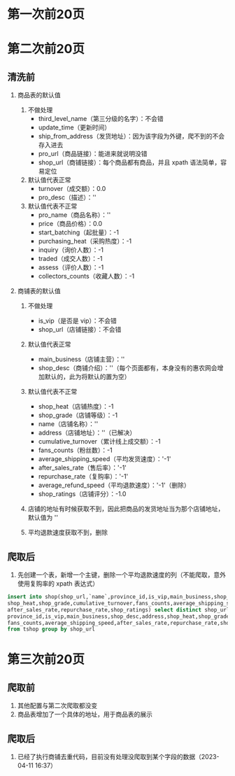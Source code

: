 # 第一次前20页



# 第二次前20页

## 清洗前

1. 商品表的默认值

   1. 不做处理
      + third_level_name（第三分级的名字）：不会错
      + update_time（更新时间）
      + ship_from_address（发货地址）：因为该字段为外键，爬不到的不会存入进去
      + pro_url（商品链接）：能进来就说明没错
      + shop_url（商铺链接）：每个商品都有商品，并且 xpath 语法简单，容易定位
   2. 默认值代表正常
      + turnover（成交额）：0.0
      + pro_desc（描述）：''
   3. 默认值代表不正常
      + pro_name（商品名称）：''		
      + price（商品价格）：0.0
      + start_batching（起批量）：-1
      + purchasing_heat（采购热度）：-1
      + inquiry（询价人数）：-1
      + traded（成交人数）：-1
      + assess（评价人数）：-1
      + collectors_counts（收藏人数）：-1

2. 商铺表的默认值
   1. 不做处理
      + is_vip（是否是 vip）：不会错
      + shop_url（店铺链接）：不会错

   2. 默认值代表正常
      + main_business（店铺主营）：''
      + shop_desc（商铺介绍）：''（每个页面都有，本身没有的惠农网会增加默认的，此为将默认的置为空）
   3. 默认值代表不正常
      + shop_heat（店铺热度）：-1
      + shop_grade（店铺等级）：-1
      + name（店铺名称）：''
      + address（店铺地址）：''（已解决）
      + cumulative_turnover（累计线上成交额）：-1
      + fans_counts（粉丝数）：-1
      + average_shipping_speed（平均发货速度）：'-1'
      + after_sales_rate（售后率）：'-1'
      + repurchase_rate（复购率）：'-1'
      + average_refund_speed（平均退款速度）：'-1'（删除）
      + shop_ratings（店铺评分）：-1.0
   4. 店铺的地址有时候获取不到，因此把商品的发货地址当为那个店铺地址，默认值为 ''
   5. 平均退款速度获取不到，删除

## 爬取后

1. 先创建一个表，新增一个主键，删除一个平均退款速度的列（不能爬取，意外使用复购率的 xpath 表达式）

```sql
insert into shop(shop_url,`name`,province_id,is_vip,main_business,shop_desc,address,
shop_heat,shop_grade,cumulative_turnover,fans_counts,average_shipping_speed,
after_sales_rate,repurchase_rate,shop_ratings) select distinct shop_url,`name`,
province_id,is_vip,main_business,shop_desc,address,shop_heat,shop_grade,cumulative_turnover,
fans_counts,average_shipping_speed,after_sales_rate,repurchase_rate,shop_ratings
from tshop group by shop_url
```



# 第三次前20页

## 爬取前

1. 其他配置与第二次爬取都没变
2. 商品表增加了一个具体的地址，用于商品表的展示

## 爬取后

1. 已经了执行商铺去重代码，目前没有处理没爬取到某个字段的数据（2023-04-11 16:37）